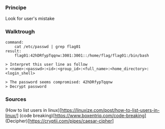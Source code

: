 ### Principe

Look for user's mistake


### Walktrough

```
command:
	cat /etc/passwd | grep flag01
result:
	flag01:42hDRfypTqqnw:3001:3001::/home/flag/flag01:/bin/bash

> Interpret this user line as follow
> <name>:<passwd>:<id>:<group_id>:<full_name>:<home_directory>:<login_shell>

> The password seems compromised: 42hDRfypTqqnw
> Decrypt password
```

### Sources

(How to list users in linux)[https://linuxize.com/post/how-to-list-users-in-linux/]
(code breaking)[https://www.boxentriq.com/code-breaking]
(Decipher)[https://cryptii.com/pipes/caesar-cipher]
